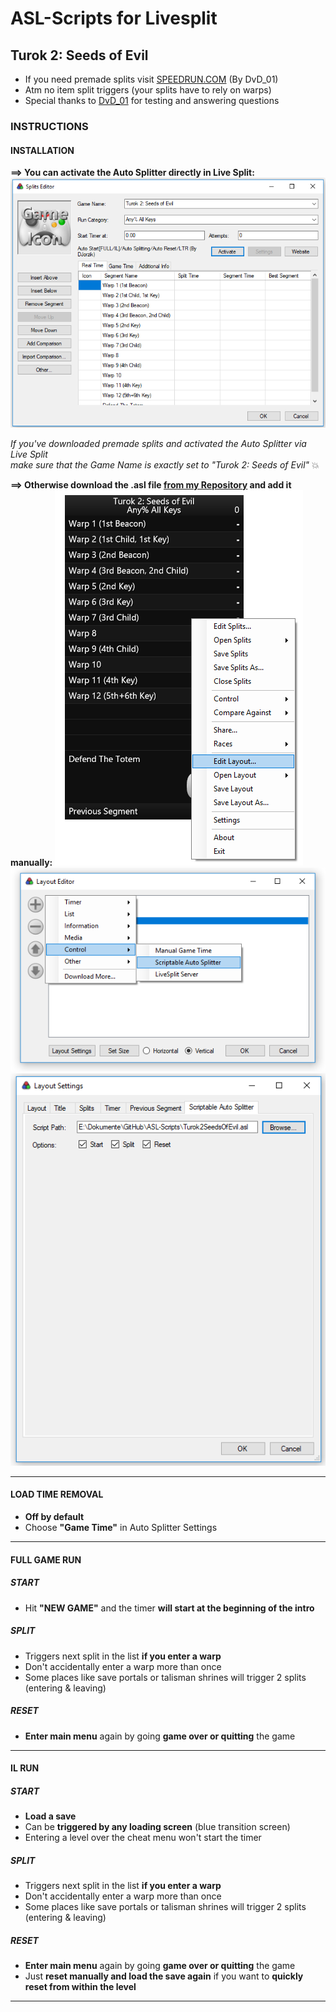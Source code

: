 # ASL-Scripts for Livesplit
## Turok 2: Seeds of Evil 
- If you need premade splits visit [SPEEDRUN.COM](http://www.speedrun.com/turok2/resources) (By DvD_01)
- Atm no item split triggers (your splits have to rely on warps) 
- Special thanks to [DvD_01](http://www.speedrun.com/user/DvD_01) for testing and answering questions

### INSTRUCTIONS
#### INSTALLATION

__⟹ You can activate the Auto Splitter directly in Live Split:__ 
![TL](https://github.com/DJorzik/ASL-Scripts/blob/master/Resources/T2SOE_INSTALL_LS.PNG?raw=true)

_If you've downloaded premade splits and activated the Auto Splitter via Live Split_ <br/>
_make sure that the Game Name is exactly set to "Turok 2: Seeds of Evil"_ :boom:

__⟹ Otherwise download the .asl file [from my Repository](https://github.com/DJorzik/ASL-Scripts/releases) and add it manually:__ 
![TM1](https://github.com/DJorzik/ASL-Scripts/blob/master/Resources/T2SOE_INSTALL_M1.PNG?raw=true)
![TM2](https://github.com/DJorzik/ASL-Scripts/blob/master/Resources/T2SOE_INSTALL_M2.PNG?raw=true)
![TM3](https://github.com/DJorzik/ASL-Scripts/blob/master/Resources/T2SOE_INSTALL_M3.PNG?raw=true)

---

#### LOAD TIME REMOVAL
- __Off by default__
- Choose __"Game Time"__ in Auto Splitter Settings

---

#### FULL GAME RUN
##### START
- Hit __"NEW GAME"__ and the timer __will start at the beginning of the intro__
##### SPLIT
- Triggers next split in the list __if you enter a warp__
- Don't accidentally enter a warp more than once 
- Some places like save portals or talisman shrines will trigger 2 splits (entering & leaving)
##### RESET
- __Enter main menu__ again by going __game over or quitting__ the game

---

#### IL RUN
##### START
- __Load a save__
- Can be __triggered by any loading screen__ (blue transition screen)
- Entering a level over the cheat menu won't start the timer
##### SPLIT
- Triggers next split in the list __if you enter a warp__
- Don't accidentally enter a warp more than once 
- Some places like save portals or talisman shrines will trigger 2 splits (entering & leaving)
##### RESET
- __Enter main menu__ again by going __game over or quitting__ the game
- Just __reset manually and load the save again__ if you want to __quickly reset from within the level__

---
